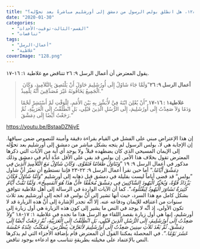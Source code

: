 ```yaml
---
title: "الإعتراض #١٢٨، هل انطلق بولس الرسول من دمشق إلى أورشليم مباشرةً بعد تحوُّله؟"
date: "2020-01-30"
categories: 
  - "القسم-الثالث-توقيت-الأحداث"
  - "تناقضات"
tags: 
  - "أعمال-الرسل"
  - "غلاطية"
coverImage: "128.png"
---
```


يقول المعترض أن أعمال الرسل ٩: ٢٦ تتناقض مع غلاطية ١: ١٦-١٧.

>  **أعمال الرسل ٩: ٢٦**”وَلَمَّا جَاءَ شَاوُلُ إِلَى أُورُشَلِيمَ حَاوَلَ أَنْ يَلْتَصِقَ بِالتَّلاَمِيذِ، وَكَانَ الْجَمِيعُ يَخَافُونَهُ غَيْرَ مُصَدِّقِينَ أَنَّهُ تِلْمِيذٌ.“
> 
> **غلاطية١ : ١٦-١٧** ”أَنْ يُعْلِنَ ابْنَهُ فِيَّ لأُبَشِّرَ بِهِ بَيْنَ الأُمَمِ، لِلْوَقْتِ لَمْ أَسْتَشِرْ لَحْمًا وَدَمًا وَلاَ صَعِدْتُ إِلَى أُورُشَلِيمَ، إِلَى الرُّسُلِ الَّذِينَ قَبْلِي، بَلِ انْطَلَقْتُ إِلَى الْعَرَبِيَّةِ، ثُمَّ رَجَعْتُ أَيْضًا إِلَى دِمَشْقَ.“

https://youtu.be/BstaaDZNjvE

إن هذا الإعتراض مبني على الفشل في القيام بقراءة دقيقة وأمينة للنصوص ضمن سياقها. إن الإجابة هي لا، بولس الرسول لم يتجه بشكل مباشر من دمشق إلى أورشليم بعد تحوُّله إلى الإيمان المسيحي الذي كان يضطهده قبلاً. ولا يوجد أي آية من الآيات التي ذكرها المعترض تقول بخلاف هذا الأمر. إن بولس قد بقي على الأقل عدَّة أيام في دمشق وذلك مذكور في أعمال الرسل ٩: ١٩ ”_وَتَنَاوَلَ طَعَامًا فَتَقَوَّى. وَكَانَ شَاوُلُ مَعَ التَّلاَمِيذِ الَّذِينَ فِي دِمَشْقَ أَيَّامًا._“ أما حين نقرأ أعمال الرسل ٩: ٢٢-٢٣ فإننا نستطيع أن نميّز أنَّ شاول ”بولس“ قد قضى أياماً ليست بقليلة في دمشق قبل ذهابه إلى أورشليم ”_وَأَمَّا شَاوُلُ فَكَانَ يَزْدَادُ قُوَّةً، وَيُحَيِّرُ الْيَهُودَ السَّاكِنِينَ فِي دِمَشْقَ مُحَقِّقًا «أَنَّ هذَا هُوَ الْمَسِيحُ». وَلَمَّا تَمَّتْ أَيَّامٌ كَثِيرَةٌ تَشَاوَرَ الْيَهُودُ لِيَقْتُلُوهُ،_“. كما أن الآيات الواردة في الرسالة إلى أهل غلاطية تتوافق بشكل كامل مع هذا السرد، حيث أنها تشير إلى أنَّ بولس قد اتجه إلى أورشليم بعد ثلاث سنوات من اعتناقه للإيمان ودفاعه عنه. إلا أنَّه تجدر الإشارة إلى أنَّ هذه الزيارة قد لا تكون الأولى، إذ أنَّه لا يوجد في النص ما يشير إلى كون هذه الزيارة هي أول زيارة إلى أورشليم، إنما هي أول زيارة بقصد اللقاء مع الرسل هذا ما نجده في غلاطية ١: ١٧-١٨ _”وَلاَ صَعِدْتُ إِلَى أُورُشَلِيمَ، إِلَى الرُّسُلِ الَّذِينَ قَبْلِي، بَلِ انْطَلَقْتُ إِلَى الْعَرَبِيَّةِ، ثُمَّ رَجَعْتُ أَيْضًا إِلَى دِمَشْقَ. ثُمَّ بَعْدَ ثَلاَثِ سِنِينَ صَعِدْتُ إِلَى أُورُشَلِيمَ لأَتَعَرَّفَ بِبُطْرُسَ، فَمَكَثْتُ عِنْدَهُ خَمْسَةَ عَشَرَ يَوْمًا.“_. في المحصلة يمكننا القول أن المعترض قام بإضافة الأجزاء التي لم يذكرها النص بالإعتماد على مخيلته بطريقةٍ تتناسب مع ادعاءه بوجود تناقض.
